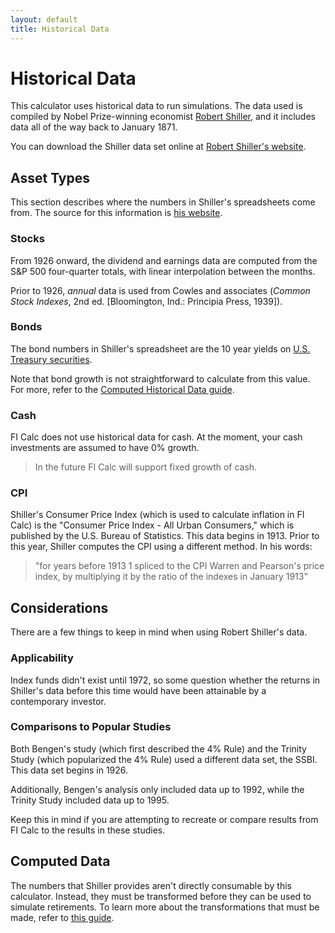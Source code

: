 ```yaml
---
layout: default
title: Historical Data
---
```


# Historical Data

This calculator uses historical data to run simulations. The data used is
compiled by Nobel Prize-winning economist
[Robert Shiller](https://en.wikipedia.org/wiki/Robert_J._Shiller), and it
includes data all of the way back to January 1871.

You can download the Shiller data set online at
[Robert Shiller's website](http://www.econ.yale.edu/%7Eshiller/data.htm).

## Asset Types

This section describes where the numbers in Shiller's spreadsheets come from.
The source for this information is
[his website](http://www.econ.yale.edu/%7Eshiller/data.htm).

### Stocks

From 1926 onward, the dividend and earnings data are computed from the S&P 500
four-quarter totals, with linear interpolation between the months.

Prior to 1926, _annual_ data is used from Cowles and associates (_Common Stock
Indexes_, 2nd ed. [Bloomington, Ind.: Principia Press, 1939]).

### Bonds

The bond numbers in Shiller's spreadsheet are the 10 year yields on
[U.S. Treasury securities](https://fred.stlouisfed.org/series/GS10).

Note that bond growth is not straightforward to calculate from this value. For
more, refer to the
[Computed Historical Data guide](/how-it-works/computed-historical-data/).

### Cash

FI Calc does not use historical data for cash. At the moment, your cash
investments are assumed to have 0% growth.

> In the future FI Calc will support fixed growth of cash.

### CPI

Shiller's Consumer Price Index (which is used to calculate inflation in FI Calc)
is the "Consumer Price Index - All Urban Consumers," which is published by the
U.S. Bureau of Statistics. This data begins in 1913. Prior to this year, Shiller
computes the CPI using a different method. In his words:

> "for years before 1913 1 spliced to the CPI Warren and Pearson's price index,
> by multiplying it by the ratio of the indexes in January 1913"

## Considerations

There are a few things to keep in mind when using Robert Shiller's data.

### Applicability

Index funds didn't exist until 1972, so some question whether the returns in
Shiller's data before this time would have been attainable by a contemporary
investor.

### Comparisons to Popular Studies

Both Bengen's study (which first described the 4% Rule) and the Trinity Study
(which popularized the 4% Rule) used a different data set, the SSBI. This data
set begins in 1926.

Additionally, Bengen's analysis only included data up to 1992, while the Trinity
Study included data up to 1995.

Keep this in mind if you are attempting to recreate or compare results from FI
Calc to the results in these studies.

## Computed Data

The numbers that Shiller provides aren't directly consumable by this calculator.
Instead, they must be transformed before they can be used to simulate
retirements. To learn more about the transformations that must be made, refer to
[this guide](/how-it-works/computed-historical-data/).
